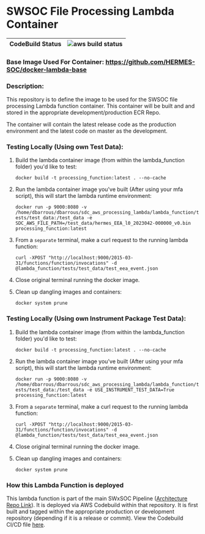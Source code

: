 # SWSOC File Processing Lambda Container

| **CodeBuild Status** |![aws build status](https://codebuild.us-east-2.amazonaws.com/badges?uuid=eyJlbmNyeXB0ZWREYXRhIjoiNi9WaG5pa1V4MUpoVURjRXlWc0w5d1lKR293RWJPSGtudmUzNHljd2JWaHZaQ09TVE12UTVOMWdFdU9rMFA1QWs0eCtLTW9vblV1emNwQ01HN0hqMm9vPSIsIml2UGFyYW1ldGVyU3BlYyI6IjdUVHlYZUZsc0dCV2lnUDAiLCJtYXRlcmlhbFNldFNlcmlhbCI6MX0%3D&branch=main)|
|-|-|

### **Base Image Used For Container:** https://github.com/HERMES-SOC/docker-lambda-base 

### **Description**:
This repository is to define the image to be used for the SWSOC file processing Lambda function container. This container will be built and and stored in the appropriate development/production ECR Repo. 

The container will contain the latest release code as the production environment and the latest code on master as the development. 

### **Testing Locally (Using own Test Data)**:
1. Build the lambda container image (from within the lambda_function folder) you'd like to test: 
    
    `docker build -t processing_function:latest . --no-cache`

2. Run the lambda container image you've built (After using your mfa script), this will start the lambda runtime environment:
    
    `docker run -p 9000:8080 -v /home/dbarrous/dbarrous/sdc_aws_processing_lambda/lambda_function/tests/test_data:/test_data -e SDC_AWS_FILE_PATH=/test_data/hermes_EEA_l0_2023042-000000_v0.bin processing_function:latest`

3. From a `separate` terminal, make a curl request to the running lambda function:

    `curl -XPOST "http://localhost:9000/2015-03-31/functions/function/invocations" -d @lambda_function/tests/test_data/test_eea_event.json`

4. Close original terminal running the docker image.

5. Clean up dangling images and containers:

    `docker system prune`

### **Testing Locally (Using own Instrument Package Test Data)**:
1. Build the lambda container image (from within the lambda_function folder) you'd like to test: 
    
    `docker build -t processing_function:latest . --no-cache`

2. Run the lambda container image you've built (After using your mfa script), this will start the lambda runtime environment:
    
    `docker run -p 9000:8080 -v /home/dbarrous/dbarrous/sdc_aws_processing_lambda/lambda_function/tests/test_data:/test_data -e USE_INSTRUMENT_TEST_DATA=True processing_function:latest`

3. From a `separate` terminal, make a curl request to the running lambda function:

    `curl -XPOST "http://localhost:9000/2015-03-31/functions/function/invocations" -d @lambda_function/tests/test_data/test_eea_event.json`

4. Close original terminal running the docker image.

5. Clean up dangling images and containers:

    `docker system prune`


### **How this Lambda Function is deployed**
This lambda function is part of the main SWxSOC Pipeline ([Architecture Repo Link](https://github.com/HERMES-SOC/sdc_aws_pipeline_architecture)). It is deployed via AWS Codebuild within that repository. It is first built and tagged within the appropriate production or development repository (depending if it is a release or commit). View the Codebuild CI/CD file [here](buildspec.yml).